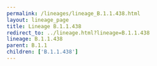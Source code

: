 ```yaml
---
permalink: /lineages/lineage_B.1.1.438.html
layout: lineage_page
title: Lineage B.1.1.438
redirect_to: ../lineage.html?lineage=B.1.1.438
lineage: B.1.1.438
parent: B.1.1
children: ['B.1.1.438']
---
```

